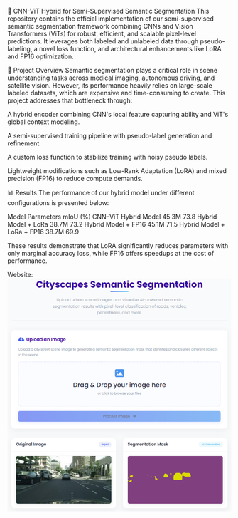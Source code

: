 🧠 CNN-ViT Hybrid for Semi-Supervised Semantic Segmentation
This repository contains the official implementation of our semi-supervised semantic segmentation framework combining CNNs and Vision Transformers (ViTs) for robust, efficient, and scalable pixel-level predictions. It leverages both labeled and unlabeled data through pseudo-labeling, a novel loss function, and architectural enhancements like LoRA and FP16 optimization.

🚀 Project Overview
Semantic segmentation plays a critical role in scene understanding tasks across medical imaging, autonomous driving, and satellite vision. However, its performance heavily relies on large-scale labeled datasets, which are expensive and time-consuming to create. This project addresses that bottleneck through:

A hybrid encoder combining CNN's local feature capturing ability and ViT's global context modeling.

A semi-supervised training pipeline with pseudo-label generation and refinement.

A custom loss function to stabilize training with noisy pseudo labels.

Lightweight modifications such as Low-Rank Adaptation (LoRA) and mixed precision (FP16) to reduce compute demands.

📊 Results
The performance of our hybrid model under different configurations is presented below:

Model	                    Parameters	mIoU (%)
CNN–ViT Hybrid Model	    45.3M	    73.8
Hybrid Model + LoRa	        38.7M	    73.2
Hybrid Model + FP16	        45.1M	    71.5
Hybrid Model + LoRa + FP16	38.7M	    69.9

These results demonstrate that LoRA significantly reduces parameters with only marginal accuracy loss, while FP16 offers speedups at the cost of performance.

Website:
![alt text](website.png)